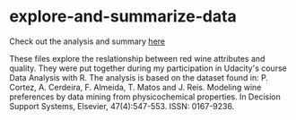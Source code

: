 # explore-and-summarize-data

Check out the analysis and summary [here](https://htmlpreview.github.io/?https://github.com/BlaneG/explore-and-summarize-data/blob/master/Red_Wine_Analysis.html)

These files explore the reslationship between red wine attributes and quality.
They were put together during my participation in Udacity's course Data Analysis 
with R.  The analysis is based on the dataset found in:  P. Cortez, A. Cerdeira, 
F. Almeida, T. Matos and J. Reis. Modeling wine preferences by data mining from 
physicochemical properties. In Decision Support Systems, Elsevier, 47(4):547-553. 
ISSN: 0167-9236.
